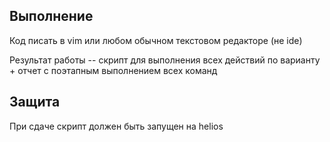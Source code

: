 ## Выполнение

Код писать в vim или любом обычном текстовом редакторе (не ide)

Результат работы -- скрипт для выполнения всех действий по варианту + отчет с поэтапным выполнением всех команд


## Защита

При сдаче скрипт должен быть запущен на helios
